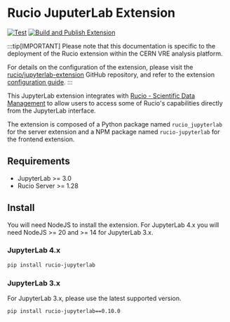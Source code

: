 # Rucio JuputerLab Extension

[![Test](https://github.com/rucio/jupyterlab-extension/actions/workflows/test.yml/badge.svg)](https://github.com/rucio/jupyterlab-extension/actions/workflows/test.yml)
[![Build and Publish Extension](https://github.com/rucio/jupyterlab-extension/actions/workflows/build-and-publish-tagged.yml/badge.svg)](https://github.com/rucio/jupyterlab-extension/actions/workflows/build-and-publish-tagged.yml)

:::tip[IMPORTANT]
Please note that this documentation is specific to the deployment of the Rucio extension within the 
CERN VRE analysis platform.

For details on the configuration of the extension, please visit the [rucio/jupyterlab-extension](https://github.com/rucio/jupyterlab-extension) GitHub repository, and refer to the extension [configuration guide](https://github.com/rucio/jupyterlab-extension/blob/master/CONFIGURATION.md).
:::

This JupyterLab extension integrates with [Rucio - Scientific Data Management](https://github.com/rucio/rucio) to allow users to access some of Rucio's capabilities directly from the JupyterLab interface.


The extension is composed of a Python package named `rucio_jupyterlab`
for the server extension and a NPM package named `rucio-jupyterlab`
for the frontend extension.


## Requirements

* JupyterLab >= 3.0
* Rucio Server >= 1.28

## Install

You will need NodeJS to install the extension. For JupyterLab 4.x you will need NodeJS >= 20 and >= 14 for JupyterLab 3.x.

### JupyterLab 4.x

```bash
pip install rucio-jupyterlab
```

### JupyterLab 3.x

For JupyterLab 3.x, please use the latest supported version.

```bash
pip install rucio-jupyterlab==0.10.0
```